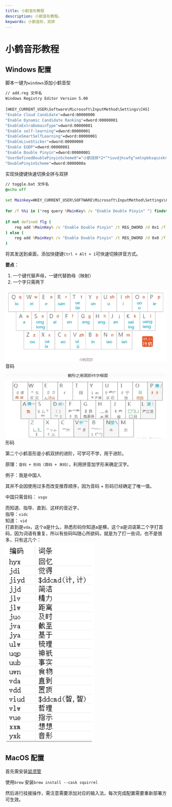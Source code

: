 ```yaml
---
title: 小鹤音形教程
description: 小鹤音形教程。
keywords: 小鹤音形，双拼
---
```


# 小鹤音形教程

## Windows 配置

脚本一键为`windows`添加小鹤音型

```cmd
// add.reg 文件名
Windows Registry Editor Version 5.00  
  
[HKEY_CURRENT_USER\Software\Microsoft\InputMethod\Settings\CHS]  
"Enable Cloud Candidate"=dword:00000000  
"Enable Dynamic Candidate Ranking"=dword:00000001  
"EnableExtraDomainType"=dword:00000001  
"Enable self-learning"=dword:00000001  
"EnableSmartSelfLearning"=dword:00000001  
"EnableLiveSticker"=dword:00000000  
"Enable EUDP"=dword:00000001  
"Enable Double Pinyin"=dword:00000001  
"UserDefinedDoublePinyinScheme0"="小鹤双拼*2*^*iuvdjhcwfg^xmlnpbksqszxkrltvyovt"  
"DoublePinyinScheme"=dword:0000000a
```

实现快捷键快速切换全拼与双拼

```bat
// toggle.bat 文件名
@echo off

set Mainkey=HKEY_CURRENT_USER\SOFTWARE\Microsoft\InputMethod\Settings\CHS

for /f %%i in ('reg query %MainKey% /v "Enable Double Pinyin" ^| findstr /i "0x1"') do (set flg=%%i)

if not defined flg (
    reg add %MainKey% /v "Enable Double Pinyin" /t REG_DWORD /d 0x1 /f
) else (
    reg add %MainKey% /v "Enable Double Pinyin" /t REG_DWORD /d 0x0 /f
)
```

将其发送到桌面，添加快捷键`Ctrl + Alt + 1`可快速切换拼音方式。

**要点**：
1. 一个键代替声母，一键代替韵母（映射）
2. 一个字只需两下

![Pasted image 20240517182602.png](../assets/Pasted%20image%2020240517182602.png)
音码

![Pasted image 20240517175912.png](../assets/Pasted%20image%2020240517175912.png)
形码

第二个小鹤音形是小鹤双拼的进阶，可学可不学，用于进阶。

原理：`音码 + 形码（首码 + 末码）`，利用拼音加字形来确定汉字。

例子：我是中国人

其并不会因使用过多而改变推荐顺序，因为音码 + 形码已经确定了唯一值。

中国只需音码： `vsgo` 

而知道、指导、直到、这样的音近字，  
指导：`vidc`  
知道： `vid`  
打直到是`vda`，这个a是什么，熟悉形码你知道a是横，这个a是词语第二个字打首码，因为词语有重复，所以有些码叫随心所欲码，就是为了打一些词，也不是很多，只有这几个：  
![Pasted image 20240517182059.png](../assets/Pasted%20image%2020240517182059.png)

## MacOS 配置

首先需安装[鼠须管](https://rime.im/download/)

使用`brew` 安装`brew install --cask squirrel`

然后进行挂接操作，需注意需要添加对应的输入法，每次完成配置需要重新部署方可生效。
